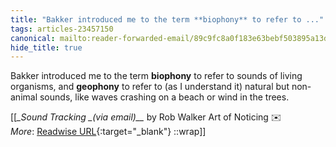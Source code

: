 ```yaml
---
title: "Bakker introduced me to the term **biophony** to refer to ..."
tags: articles-23457150
canonical: mailto:reader-forwarded-email/89c9fc8a0f183e63bebf503895a13d7a
hide_title: true
---
```


Bakker introduced me to the term **biophony** to refer to sounds of living organisms, and **geophony** to refer to (as I understand it) natural but non-animal sounds, like waves crashing on a beach or wind in the trees.


[[<cite>_Sound Tracking _(via email)__</cite> by Rob Walker Art of Noticing ✉️<br>
_More_: [Readwise URL](https://readwise.io/open/459760858){:target="_blank"}
::wrap]]